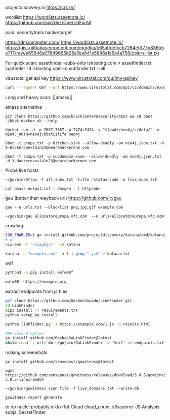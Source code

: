 projectdiscovery.io
https://crt.sh/

wordlist
https://wordlists.assetnote.io/
https://github.com/six2dez/OneListForAll


paid:
securitytrails
hackertarget

https://dnsdumpster.com/
https://wordlists.assetnote.io/
https://gist.githubusercontent.com/mordka/c65affdefccb7264efff77b836b5e717/raw/e65646a07849665b28a7ee641e5846a1a6a4a758/colors-list.txt

For quick scan:
assetfinder -subs-only ishosting.com > assetfinder.txt
subfinder -d ishosting.com -o subfinder.txt --all


virustotal
get api key https://www.virustotal.com/gui/my-apikey
```bash
curl --request GET --url https://www.virustotal.com/api/v3/domains/example.com --header 'accept: application/json' --header 'X-Apikey: key'|jq
```

Long and heavy scan:
[[amass]]

amass alternative
```
git clone https://github.com/blacklanternsecurity/bbot && cd bbot
./bbot-docker.sh --help

docker run -d -p 7687:7687 -p 7474:7474 -v "$(pwd)/neo4j/:/data/" -e NEO4J_AUTH=neo4j/bbotislife neo4j

bbot -t scope.txt -p kitchen-sink --allow-deadly -om neo4j,json,txt -H X-Hackerone=la1n23@wearehackerone.com 

bbot -t scope.txt -p subdomain-enum --allow-deadly -om neo4j,json,txt -H X-Hackerone=la1n23@wearehackerone.com
```


 Probe live hosts
```
~/go/bin/httpx -l all_subs.txt -title -status-code -o live_subs.txt

cat amass-output.txt | dnsgen - | httprobe
```

gau (better than wayback url)
https://github.com/lc/gau
```
gau --o urls.txt --blacklist png,jpg,gif example.com

~/go/bin/gau allocatoreurope.vfc.com  --o urls/allocatoreurope.vfc.com
```

crawling
```bash
CGO_ENABLED=1 go install github.com/projectdiscovery/katana/cmd/katana@latest
# or
nix-env -f '<nixpkgs>' -iA katana 

katana -u "example.com" -d 3 | grep ".js$" > katana.txt
```
waf
```bash
python3 -m pip install wafw00f

wafw00f https://example.org
```

extract endpoints from js files
```bash
git clone https://github.com/GerbenJavado/LinkFinder.git
cd LinkFinder
pip3 install -r requirements.txt
python setup.py install

python linkfinder.py -i https://example.com/1.js -o results.html

### second option
go install github.com/0xsha/GoLinkFinder@latest
while read -r url; do ~/go/bin/GoLinkFinder -d "$url" >> endpoints.txt ; done < js_filtered.txt
```


making screenshots
```
go install github.com/sensepost/gowitness@latest

wget https://github.com/sensepost/gowitness/releases/download/3.0.5/gowitness-3.0.5-linux-amd64

~/go/bin/gowitness scan file -f live_domains.txt --write-db

gowitness report generate
```



to do 
nuclei
probably nikto
ffuf
Cloud	cloud_enum, s3scanner
JS Analysis	subjs, SecretFinder